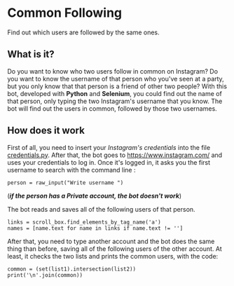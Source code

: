 # Common Following
Find out which users are followed by the same ones.

## What is it?
Do you want to know who two users follow in common on Instagram? Do you want to know the username of that person who you've seen at a party, but you only know that that person is a friend of other two people? With this bot, developed with **Python** and **Selenium**, you could find out the name of that person, only typing the two Instagram's username that you know.
The bot will find out the users in common, followed by those two usernames.

## How does it work
First of all, you need to insert your *Instagram's credentials* into the file [credentials.py](credentials.py). After that, the bot goes to https://www.instagram.com/ and uses your credentials to log in. Once it's logged in, it asks you the first username to search with the command line : 

``` person = raw_input("Write username ") ```

(***if the person has a Private account, the bot doesn't work***)

The bot reads and saves all of the following users of that person. 

```
links = scroll_box.find_elements_by_tag_name('a')
names = [name.text for name in links if name.text != '']
```

After that, you need to type another account and the bot does the same thing than before, saving all of the following users of the other account.
At least, it checks the two lists and prints the common users, with the code: 

```
common = (set(list1).intersection(list2))
print('\n'.join(common))
```
